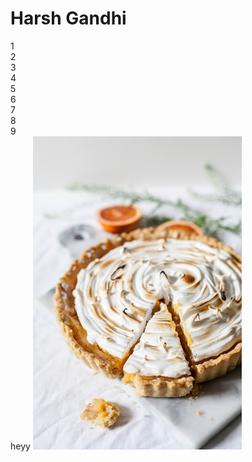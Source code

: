 
<head>
<meta charset="utf-8">
<link rel="stylesheet" href="styles.css">
</head>
<body>
<h1>Harsh Gandhi</h1>
<div class="grid-container">
  <div class="grid-item">1</div>
  <div class="grid-item">2</div>
  <div class="grid-item">3</div>
  <div class="grid-item">4</div>
  <div class="grid-item">5</div>
  <div class="grid-item">6</div>
  <div class="grid-item">7</div>
  <div class="grid-item">8</div>
  <div class="grid-item">9</div>
</div>
  heyy
<img src="flower.jpg" alt="Pie:)">
</body>



